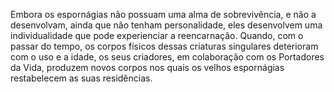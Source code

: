 ﻿Embora os espornágias não possuam uma alma de sobrevivência, e não a desenvolvam, ainda que não tenham personalidade, eles desenvolvem uma individualidade que pode experienciar a reencarnação. Quando, com o passar do tempo, os corpos físicos dessas criaturas singulares deterioram com o uso e a idade, os seus criadores, em colaboração com os Portadores da Vida, produzem novos corpos nos quais os velhos espornágias restabelecem as suas residências.